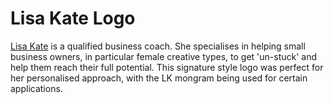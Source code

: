 # Lisa Kate Logo

[Lisa Kate](http://lisakate.com) is a qualified business coach. She specialises in helping small business owners, in particular female creative types, to get 'un-stuck' and help them reach their full potential. This signature style logo was perfect for her personalised approach, with the LK mongram being used for certain applications. 


